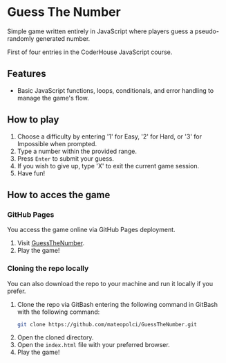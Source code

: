 # Guess The Number 

Simple game written entirely in JavaScript where players guess a pseudo-randomly generated number.

First of four entries in the CoderHouse JavaScript course.

## Features 

- Basic JavaScript functions, loops, conditionals, and error handling to manage the game's flow. 

## How to play 

1) Choose a difficulty by entering '1' for Easy, '2' for Hard, or '3' for Impossible when prompted.
2) Type a number within the provided range.
3) Press `Enter` to submit your guess.
4) If you wish to give up, type 'X' to exit the current game session.
5) Have fun!

## How to acces the game 
### GitHub Pages 

You access the game online via GitHub Pages deployment. 

1) Visit [GuessTheNumber](https://mateopolci.github.io/GuessTheNumber/).
2) Play the game!

### Cloning the repo locally

You can also download the repo to your machine and run it locally if you prefer. 

1) Clone the repo via GitBash entering the following command in GitBash with the following command: 
    ```bash
    git clone https://github.com/mateopolci/GuessTheNumber.git
    ```
2) Open the cloned directory.
3) Open the `index.html` file with your preferred browser.
4) Play the game!